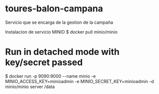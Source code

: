 # toures-balon-campana
Servicio que se encarga de la gestion de la campaña


Instalacion de servicio MINIO
$ docker pull minio/minio

# Run in detached mode with key/secret passed
$ docker run -p 9090:9000 --name minio -e MINIO_ACCESS_KEY=minioadmin -e MINIO_SECRET_KEY=minioadmin -d minio/minio server /data
